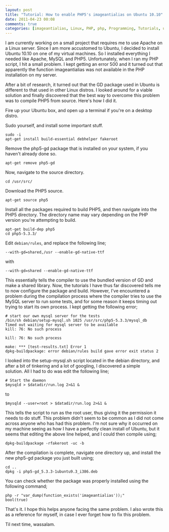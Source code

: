 ```yaml
---
layout: post
title: "Tutorial: How to enable PHP5's imageantialias on Ubuntu 10.10"
date: 2011-04-23 00:08
comments: true
categories: [imageantialias, Linux, PHP, php, Programming, Tutorials, ubuntu, ubuntu 10.10]
---
```

I am currently working on a small project that requires me to use Apache on a Linux server. Since I am more accustomed to Ubuntu, I decided to install Ubuntu 10.10 on one of my virtual machines. So I installed everything I needed like Apache, MySQL and PHP5. Unfortunately, when I ran my PHP script, I hit a small problem. I kept getting an error 500 and it turned out that apparently the function imageantialias was not available in the PHP installation on my server.

After a bit of research, it turned out that the GD package used in Ubuntu is different to that used in other Linux distros. I looked around for a viable solution and finally discovered that the best way to overcome this problem was to compile PHP5 from source. Here's how I did it.

<!--more-->

Fire up your Ubuntu box, and open up a terminal if you're on a desktop distro.

Sudo yourself, and install some important stuff.

```shell
sudo -i
apt-get install build-essential debhelper fakeroot
```

Remove the php5-gd package that is installed on your system, if you haven't already done so.

```shell
apt-get remove php5-gd
```

Now, navigate to the source directory.

```shell
cd /usr/src/
```

Download the PHP5 source.

```shell
apt-get source php5
```

Install all the packages required to build PHP5, and then navigate into the PHP5 directory. The directory name may vary depending on the PHP version you're attempting to build.

```shell
apt-get build-dep php5
cd php5-5.3.3/
```

Edit `debian/rules`, and replace the following line;

```shell
--with-gd=shared,/usr --enable-gd-native-ttf
```

with

```shell
--with-gd=shared --enable-gd-native-ttf
```

This essentially tells the compiler to use the bundled version of GD and make a shared library. Now, the tutorials I have thus far discovered tells me to now configure the package and build. However, I've encountered a problem during the compilation process where the compiler tries to use the MySQL server to run some tests, and for some reason it keeps timing out trying to start its own process. I kept getting the following error;

```shell
# start our own mysql server for the tests
/bin/sh debian/setup-mysql.sh 1025 /usr/src/php5-5.3.3/mysql_db
Timed out waiting for mysql server to be available
kill: 76: No such process

kill: 76: No such process

make: *** [test-results.txt] Error 1
dpkg-buildpackage: error debian/rules build gave error exit status 2
```

I looked into the setup-mysql.sh script located in the debian directory, and after a bit of tinkering and a lot of googling, I discovered a simple solution. All I had to do was edit the following line;

```shell
# Start the daemon
$mysqld > $datadir/run.log 2>&1 &
```

to

```shell
$mysqld --user=root > $datadir/run.log 2>&1 &
```

This tells the script to run as the root user, thus giving it the permission it needs to do stuff. This problem didn't seem to be common as I did not come across anyone who has had this problem. I'm not sure why it occurred on my machine seeing as how I have a perfectly clean install of Ubuntu, but it seems that editing the above line helped, and I could then compile using;

```shell
dpkg-buildpackage -rfakeroot -uc -b
```

After the compilation is complete, navigate one directory up, and install the new php5-gd package you just built using;

```shell
cd ..
dpkg -i php5-gd_5.3.3-1ubuntu9.3_i386.deb
```

You can check whether the package was properly installed using the following command;

```shell
php -r "var_dump(function_exists('imageantialias'));"
bool(true)
```

That's it. I hope this helps anyone facing the same problem. I also wrote this as a reference for myself, in case I ever forget how to fix this problem.

Til next time, wassalam.
